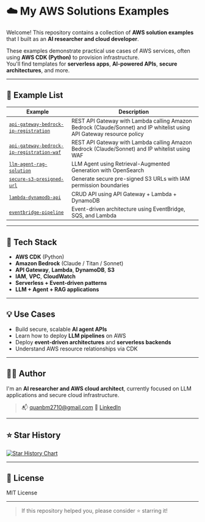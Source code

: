 # ☁️ My AWS Solutions Examples

Welcome! This repository contains a collection of **AWS solution examples** that I built as an **AI researcher and cloud developer**.

These examples demonstrate practical use cases of AWS services, often using **AWS CDK (Python)** to provision infrastructure.  
You'll find templates for **serverless apps**, **AI-powered APIs**, **secure architectures**, and more.

---

## 📂 Example List

| Example | Description |
|--------|-------------|
| [`api-gateway-bedrock-ip-registration`](./api-gateway-bedrock-ip-registration) | REST API Gateway with Lambda calling Amazon Bedrock (Claude/Sonnet) and IP whitelist using API Gateway resource policy| ![api-gateway-bedrock-ip-registration-image](./api-gateway-bedrock-ip-registration/api-gateway-bedrock-ip-registration.png)|
| [`api-gateway-bedrock-ip-registration-waf`](./api-gateway-bedrock-ip-registration-waf) | REST API Gateway with Lambda calling Amazon Bedrock (Claude/Sonnet) and IP whitelist using WAF | |
| [`llm-agent-rag-solution`](./llm-agent-rag-solution) | LLM Agent using Retrieval-Augmented Generation with OpenSearch | |
| [`secure-s3-presigned-url`](./secure-s3-presigned-url) | Generate secure pre-signed S3 URLs with IAM permission boundaries | |
| [`lambda-dynamodb-api`](./lambda-dynamodb-api) | CRUD API using API Gateway + Lambda + DynamoDB | |
| [`eventbridge-pipeline`](./eventbridge-pipeline) | Event-driven architecture using EventBridge, SQS, and Lambda | |

---

## 🧰 Tech Stack

- **AWS CDK** (Python)
- **Amazon Bedrock** (Claude / Titan / Sonnet)
- **API Gateway**, **Lambda**, **DynamoDB**, **S3**
- **IAM**, **VPC**, **CloudWatch**
- **Serverless + Event-driven patterns**
- **LLM + Agent + RAG applications**

---

## 💡 Use Cases

- Build secure, scalable **AI agent APIs**
- Learn how to deploy **LLM pipelines** on AWS
- Deploy **event-driven architectures** and **serverless backends**
- Understand AWS resource relationships via CDK

---

## 🧑‍💻 Author

I'm an **AI researcher and AWS cloud architect**, currently focused on LLM applications and secure cloud infrastructure.

<!-- > 🔗 [Portfolio Website](https://yourwebsite.com)   -->
> 📬 quanbm2710@gmail.com
> 💼 [LinkedIn](https://linkedin.com/in/yourname)

---

## ⭐️ Star History

[![Star History Chart](https://api.star-history.com/svg?repos=your-username/aws-solutions-hub&type=Date)](https://star-history.com/#your-username/aws-solutions-hub&Date)

---

## 📄 License

MIT License

---

> If this repository helped you, please consider ⭐️ starring it!
